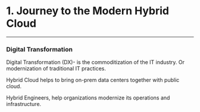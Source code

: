 # 1. Journey to the Modern Hybrid Cloud
____

### Digital Transformation

Digital Transformation (DX)- is the commoditization of the IT industry. Or modernization of traditional IT practices. 

Hybrid Cloud helps to bring on-prem data centers together with public cloud. 

Hybrid Engineers, help organizations modernize its operations and infrastructure. 

